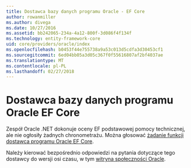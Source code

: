 ```yaml
---
title: Dostawca bazy danych programu Oracle - EF Core
author: rowanmiller
ms.author: divega
ms.date: 10/27/2016
ms.assetid: bb242065-234a-4a12-800f-3d086f4f134f
ms.technology: entity-framework-core
uid: core/providers/oracle/index
ms.openlocfilehash: b0453f44e755738a9a53c013d5cdfa3d30453cf1
ms.sourcegitcommit: 6ed04bb05a3d05c367f0f55616807af2bf4037ae
ms.translationtype: MT
ms.contentlocale: pl-PL
ms.lasthandoff: 02/27/2018
---
```

# <a name="oracle-ef-core-database-provider"></a>Dostawca bazy danych programu Oracle EF Core

Zespół Oracle .NET dokonuje oceny EF podstawowej pomocy technicznej, ale nie ogłosiły żadnych chronometrażu. Można głosować [żądanie funkcji dostawca programu Oracle EF Core](https://apex.oracle.com/pls/apex/f?p=18357:39:105422858407495::NO::P39_ID:28241).

Należy kierować bezpośrednio odpowiedzi na pytania dotyczące tego dostawcy do wersji osi czasu, w tym [witryna społeczności Oracle](https://community.oracle.com/).

